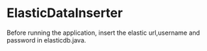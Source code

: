 # ElasticDataInserter
Before running the application, insert the elastic url,username and password in elasticdb.java.
